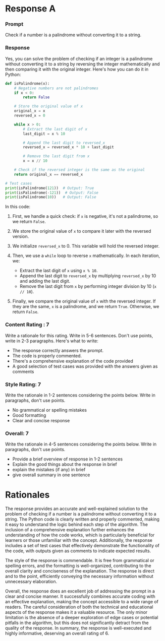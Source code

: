 
# Response A


### Prompt
Check if a number is a palindrome without converting it to a string.

### Response
Yes, you can solve the problem of checking if an integer is a palindrome without converting it to a string by reversing the integer mathematically and then comparing it with the original integer. Here's how you can do it in Python:

```python
def isPalindrome(x):
    # Negative numbers are not palindromes
    if x < 0:
        return False

    # Store the original value of x
    original_x = x
    reversed_x = 0

    while x > 0:
        # Extract the last digit of x
        last_digit = x % 10

        # Append the last digit to reversed_x
        reversed_x = reversed_x * 10 + last_digit

        # Remove the last digit from x
        x = x // 10

    # Check if the reversed integer is the same as the original
    return original_x == reversed_x

# Test cases
print(isPalindrome(121))  # Output: True
print(isPalindrome(-121))  # Output: False
print(isPalindrome(10))   # Output: False
```

In this code:

1. First, we handle a quick check: if `x` is negative, it's not a palindrome, so we return `False`.

2. We store the original value of `x` to compare it later with the reversed version.

3. We initialize `reversed_x` to 0. This variable will hold the reversed integer.

4. Then, we use a `while` loop to reverse `x` mathematically. In each iteration, we:
   - Extract the last digit of `x` using `x % 10`.
   - Append the last digit to `reversed_x` by multiplying `reversed_x` by 10 and adding the last digit.
   - Remove the last digit from `x` by performing integer division by 10 (`x // 10`).

5. Finally, we compare the original value of `x` with the reversed integer. If they are the same, `x` is a palindrome, and we return `True`. Otherwise, we return `False`.



### Content Rating : 7
Write a rationale for this rating. Write in 5-6 sentences. Don't use points, write in 2-3 paragraphs. Here's what to write:
- The response correctly answers the prompt.
- The code is properly commented.
- There's a comprehensive explanation of the code provided
- A good selection of test cases was provided with the answers given as comments


### Style Rating: 7
Write the rationale in 1-2 sentences considering the points below. Write in paragraphs, don't use points. 
- No grammatical or spelling mistakes
- Good formatting
- Clear and concise response

### Overall: 7
Write the rationale in 4-5 sentences considering the points below. Write in paragraphs, don't use points. 
- Provide a brief overview of response in 1-2 sentences
- Explain the good things about the response in brief
- explain the mistakes (if any) in brief
- give overall summary in one sentence





# Rationales
The response provides an accurate and well-explained solution to the problem of checking if a number is a palindrome without converting it to a string. The Python code is clearly written and properly commented, making it easy to understand the logic behind each step of the algorithm. The inclusion of a comprehensive explanation further enhances the understanding of how the code works, which is particularly beneficial for learners or those unfamiliar with the concept. Additionally, the response includes a set of test cases that effectively demonstrate the functionality of the code, with outputs given as comments to indicate expected results.

The style of the response is commendable. It is free from grammatical or spelling errors, and the formatting is well-organized, contributing to the overall clarity and conciseness of the explanation. The response is direct and to the point, efficiently conveying the necessary information without unnecessary elaboration.

Overall, the response does an excellent job of addressing the prompt in a clear and concise manner. It successfully combines accurate coding with an effective explanation, making the concept accessible to a wide range of readers. The careful consideration of both the technical and educational aspects of the response makes it a valuable resource. The only minor limitation is the absence of a deeper exploration of edge cases or potential pitfalls in the algorithm, but this does not significantly detract from the quality of the response. In summary, the response is well-executed and highly informative, deserving an overall rating of 6.